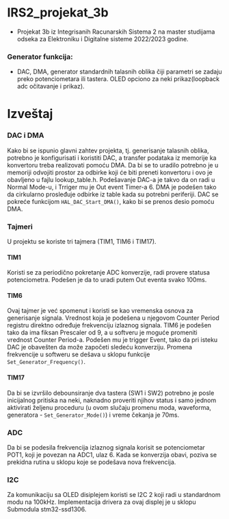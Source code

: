# IRS2_projekat_3b
 - Projekat 3b iz Integrisanih Racunarskih Sistema 2 na master studijama odseka za Elektroniku i Digitalne sisteme 2022/2023 godine.

### Generator funkcija:
 - DAC, DMA, generator standardnih talasnih oblika čiji parametri se zadaju preko potenciometara ili tastera. OLED opciono za neki prikaz(loopback adc očitavanje i prikaz).
 
 # Izveštaj
 ### DAC i DMA
 Kako bi se ispunio glavni zahtev projekta, tj. generisanje talasnih oblika, potrebno je konfigurisati i koristiti DAC, a transfer podataka iz memorije ka konvertoru treba realizovati pomoću DMA. Da bi se to uradilo potrebno je u memoriji odvojiti prostor za odbirke koji će biti preneti konvertoru i ovo je obavljeno u fajlu lookup_table.h. Podešavanje DAC-a je takvo da on radi u Normal Mode-u, i Trriger mu je Out event Timer-a 6. DMA je podešen tako da cirkularno prosleđuje odbirke iz table kada su potrebni periferiji. DAC se pokreće funkcijom `HAL_DAC_Start_DMA()`, kako bi se prenos desio pomoću DMA.
 
 ### Tajmeri
 U projektu se koriste tri tajmera (TIM1, TIM6 i TIM17). 
 #### TIM1
 Koristi se za periodično pokretanje ADC konverzije, radi provere statusa potenciometra. Podešen je da to uradi putem Out eventa svako 100ms.
 #### TIM6
 Ovaj tajmer je već spomenut i koristi se kao vremenska osnova za generisanje signala. Vrednost koja je podešena u njegovom Counter Period registru direktno određuje frekvenciju izlaznog signala. TIM6 je podešen tako da ima fiksan Prescaler od 9, a u softveru je moguće promeniti vrednost Counter Period-a. Podešen mu je trigger Event, tako da pri isteku DAC je obavešten da može započeti sledeću konverziju. Promena frekvencije u softweru se dešava u sklopu funkcije `Set_Generator_Frequency()`.
 #### TIM17
 Da bi se izvršilo debounsiranje dva tastera (SW1 i SW2) potrebno je posle inicijalnog pritiska na neki, naknadno proveriti njihov status i samo jednom aktivirati željenu proceduru (u ovom slučaju promenu moda, waveforma, generatora - `Set_Generator_Mode()`) i vreme čekanja je 70ms. 
 
 ### ADC
 Da bi se podesila frekvencija izlaznog signala korisit se potenciometar POT1, koji je povezan na ADC1, ulaz 6. Kada se konverzija obavi, poziva se prekidna rutina u sklopu koje se podešava nova frekvencija.
 
 ### I2C
 Za komunikaciju sa OLED disiplejem koristi se I2C 2 koji radi u standardnom modu na 100kHz. Implementacija drivera za ovaj displej je u sklopu Submodula stm32-ssd1306.
 
 
